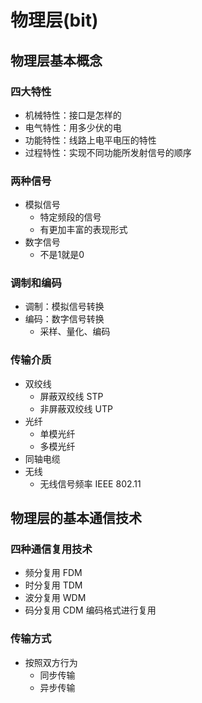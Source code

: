 # 物理层(bit)
## 物理层基本概念
### 四大特性
- 机械特性：接口是怎样的
- 电气特性：用多少伏的电
- 功能特性：线路上电平电压的特性
- 过程特性：实现不同功能所发射信号的顺序
### 两种信号
- 模拟信号
    - 特定频段的信号
    - 有更加丰富的表现形式
- 数字信号
    - 不是1就是0
### 调制和编码
- 调制：模拟信号转换
- 编码：数字信号转换
    - 采样、量化、编码
### 传输介质
- 双绞线 
    - 屏蔽双绞线 STP
    - 非屏蔽双绞线 UTP
- 光纤 
    - 单模光纤
    - 多模光纤
- 同轴电缆
- 无线
    - 无线信号频率 IEEE 802.11

## 物理层的基本通信技术
### 四种通信复用技术
- 频分复用 FDM
- 时分复用 TDM
- 波分复用 WDM
- 码分复用 CDM  编码格式进行复用

### 传输方式
- 按照双方行为
    - 同步传输
    - 异步传输